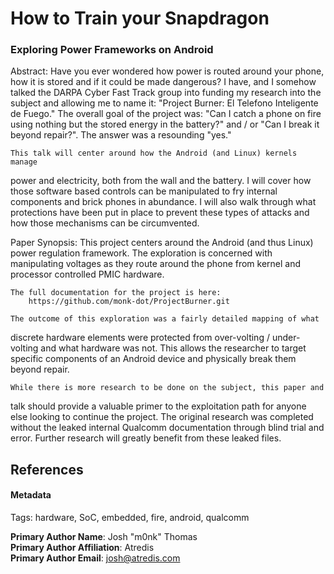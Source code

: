 # How to Train your Snapdragon
### Exploring Power Frameworks on Android


Abstract:
	Have you ever wondered how power is routed around your phone, how it is
stored and if it could be made dangerous? I have, and I somehow talked the
DARPA Cyber Fast Track group into funding my research into the subject and
allowing me to name it: "Project Burner: El Telefono Inteligente de
Fuego." The overall goal of the project was: "Can I catch a phone on fire
using nothing but the stored energy in the battery?" and / or "Can I break
it beyond repair?". The answer was a resounding "yes."

	This talk will center around how the Android (and Linux) kernels manage
power and electricity, both from the wall and the battery. I will cover
how those software based controls can be manipulated to fry internal
components and brick phones in abundance. I will also walk through what
protections have been put in place to prevent these types of attacks and
how those mechanisms can be circumvented.

Paper Synopsis:
	This project centers around the Android (and thus Linux) power regulation
framework. The exploration is concerned with manipulating voltages as they
route around the phone from kernel and processor controlled PMIC hardware.

	The full documentation for the project is here:
	 	https://github.com/monk-dot/ProjectBurner.git

	The outcome of this exploration was a fairly detailed mapping of what
discrete hardware elements were protected from over-volting /
under-volting  and what hardware was not. This allows the researcher to
target specific components of an Android device and physically break them
beyond repair.

	While there is more research to be done on the subject, this paper and
talk should provide a valuable primer to the exploitation path for anyone
else looking to continue the project. The original research was completed
without the leaked internal Qualcomm documentation through blind trial and
error. Further research will greatly benefit from these leaked files.

## References

#### Metadata

Tags: hardware, SoC, embedded, fire, android, qualcomm

**Primary Author Name**: Josh "m0nk" Thomas  
**Primary Author Affiliation**: Atredis  
**Primary Author Email**: josh@atredis.com
